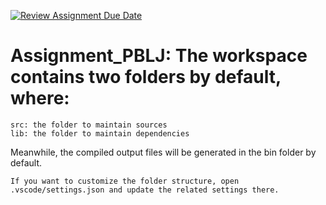 [![Review Assignment Due Date](https://classroom.github.com/assets/deadline-readme-button-22041afd0340ce965d47ae6ef1cefeee28c7c493a6346c4f15d667ab976d596c.svg)](https://classroom.github.com/a/TFOY_RGn)
# Assignment_PBLJ: The workspace contains two folders by default, where:

    src: the folder to maintain sources
    lib: the folder to maintain dependencies

Meanwhile, the compiled output files will be generated in the bin folder by default.

    If you want to customize the folder structure, open .vscode/settings.json and update the related settings there.
